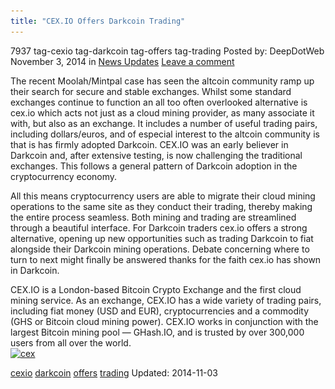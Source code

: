 ```yaml
---
title: "CEX.IO Offers Darkcoin Trading"
---
```


7937  tag-cexio tag-darkcoin tag-offers tag-trading
Posted by: DeepDotWeb
<span>November 3, 2014</span>
<span>in <a href="https://www.deepdotweb.com/category/news-updates/" rel="category tag">News Updates</a></span>
<a href="/2014/11/03/cex-io-offers-darkcoin-trading/#respond">Leave a comment</a></span>
</p>
<p>The recent Moolah/Mintpal case has seen the altcoin community ramp up their search for secure and stable exchanges. Whilst some standard exchanges continue to function an all too often overlooked alternative is cex.io which acts not just as a cloud mining provider, as many associate it with, but also as an exchange. It includes a number of useful trading pairs, including dollars/euros, and of especial interest to the altcoin community is that is has firmly adopted Darkcoin. CEX.IO was an early believer in Darkcoin and, after extensive testing, is now challenging the traditional exchanges. This follows a general pattern of Darkcoin adoption in the cryptocurrency economy.</p>
<p>All this means cryptocurrency users are able to migrate their cloud mining operations to the same site as they conduct their trading, thereby making the entire process seamless. Both mining and trading are streamlined through a beautiful interface. For Darkcoin traders cex.io offers a strong alternative, opening up new opportunities such as trading Darkcoin to fiat alongside their Darkcoin mining operations. Debate concerning where to turn to next might finally be answered thanks for the faith cex.io has shown in Darkcoin.</p>
<p>CEX.IO is a London-based Bitcoin Crypto Exchange and the first cloud mining service. As an exchange, CEX.IO has a wide variety of trading pairs, including fiat money (USD and EUR), cryptocurrencies and a commodity (GHS or Bitcoin cloud mining power). CEX.IO works in conjunction with the largest Bitcoin mining pool — GHash.IO, and is trusted by over 300,000 users from all over the world.<br />
<a href="/imgs/2014/11/cex.jpg"><img class="aligncenter size-full wp-image-7938" src="/imgs/2014/11/cex.jpg" alt="cex" width="624" height="456" srcset="/imgs/2014/11/cex.jpg 624w, /imgs/2014/11/cex-300x219.jpg 300w" sizes="(max-width: 624px) 100vw, 624px" /></a></p>
</div>
<a href="https://www.deepdotweb.com/tag/cexio/" rel="tag">cexio</a> <a href="https://www.deepdotweb.com/tag/darkcoin/" rel="tag">darkcoin</a> <a href="https://www.deepdotweb.com/tag/offers/" rel="tag">offers</a> <a href="https://www.deepdotweb.com/tag/trading/" rel="tag">trading</a></span> 
Updated: 2014-11-03
    
